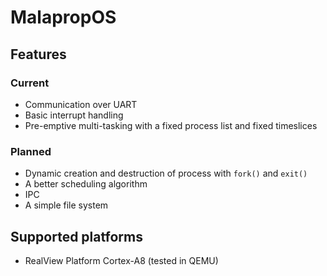 # MalapropOS

## Features

### Current

* Communication over UART
* Basic interrupt handling
* Pre-emptive multi-tasking with a fixed process list and fixed timeslices

### Planned

* Dynamic creation and destruction of process with `fork()` and `exit()`
* A better scheduling algorithm
* IPC
* A simple file system

## Supported platforms

* RealView Platform Cortex-A8 (tested in QEMU)
